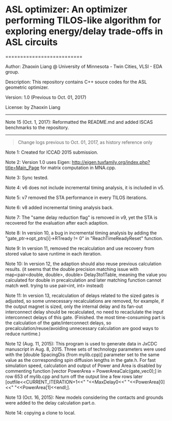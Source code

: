 # ASL optimizer: An optimizer performing TILOS-like algorithm for exploring energy/delay trade-offs in ASL circuits
==========================

Author: Zhaoxin Liang @ University of Minnesota - Twin Cities, VLSI - EDA group.

Description: This repository contains C++ souce codes for the ASL geometric optimizer.

Version: 1.0 (Previous to Oct. 01, 2017)

License: by Zhaoxin Liang

--------------------------

Note 15 (Oct. 1, 2017): Reformatted the README.md and added ISCAS benchmarks to the repository. 

--------------------------
> Change logs previous to Oct. 01, 2017, as history reference only

Note 1: Created for ICCAD 2015 submission.

Note 2: Version 1.0 uses Eigen: http://eigen.tuxfamily.org/index.php?title=Main_Page for matrix computation in MNA.cpp.

Note 3: Sync tested.

Note 4: v6 does not include incremental timing analysis, it is included in v5.

Note 5: v7 removed the STA performance in every TILOS iterations.

Note 6: v8 added incremental timing analysis back.

Note 7: The "same delay reduction flag" is removed in v9, yet the STA is recovered for the evaluation after each adaption.

Note 8: In version 10, a bug in incremental timing analysis by adding the "gate_ptr->opt_ptrs[i]->RTready != 0" in "ReachTimeReadyReset" function.

Note 9: In version 11, removed the recalculation and use recovery from stored value to save runtime in each iteration.

Note 10: In version 12, the adaption should also reuse previous calculation results.
	(it seems that the double precision matching issue with map<pair<double, double>, double> Delay3to1Table, meaning the value you calculated for double in precalculation and later matching function cannot match well. trying to use pair<int, int> instead)

Note 11: In version 13, recalculation of delays related to the sized gates is adjusted, so some unnecessary recalculations are removed, for example, if the output magnet is sized, only the internal delay and its fan-out interconnect delay should be recalculated, no need to recaclulate the input interconnect delays of this gate.
	(Finished. the most time-consuming part is the calculation of the gate/interconnect delays, so precalculation/reuse/avoiding unnecessary calculation are good ways to reduce runtime.)

Note 12 (Aug. 11, 2015): This program is used to generate data in JxCDC manuscript in Aug. 8, 2015. Three sets of technology parameters were used with the [double SpacingDis (from mylib.cpp)] parameter set to the same value as the corresponding spin diffusion lengths in the gate.h. For fast simulation speed, calculation and output of Power and Area is disabled by commenting function [vector<double> PowerArea = PowerAreaCalc(gate_vec0);] in row 653 of mylib.cpp and turn off the output line a few rows later [outfile<<CURRENT_ITERATION+1<<" "<<MaxDelay0<<" "<<PowerArea[0]<<" "<<PowerArea[1]<<endl;]. 

Note 13 (Oct. 16, 2015): New models considering the contacts and grounds were added to the delay calculation part.o.

Note 14: copying a clone to local.



